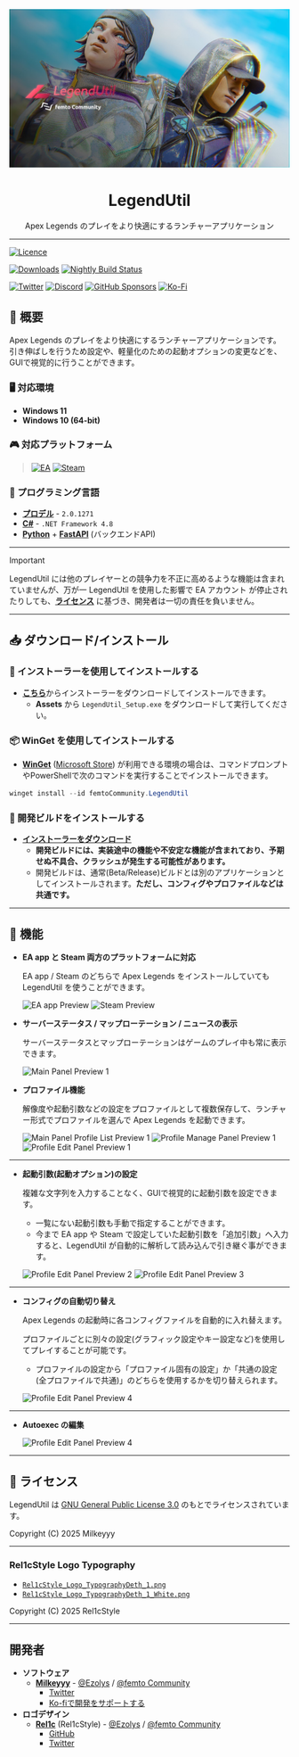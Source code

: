 <div align="center">
<img src="./Resources/Images/Splash/SplashImage.jpg?raw=true" alt="LegendUtil Banner" title="LegendUtil">
<h1>LegendUtil</h1>
<p>Apex Legends のプレイをより快適にするランチャーアプリケーション</p>
</div>

---

[![Licence](https://img.shields.io/github/license/femtoCommunity/LegendUtil?style=for-the-badge)](#-ライセンス)

[![Downloads](https://img.shields.io/github/downloads/femtoCommunity/LegendUtil/total?style=for-the-badge)](https://github.com/femtoCommunity/LegendUtil/releases)
[![Nightly Build Status](https://img.shields.io/github/actions/workflow/status/femtoCommunity/LegendUtil/nightly_rdr.yml?branch=dev&style=for-the-badge&label=Nightly%20Build)](https://github.com/femtoCommunity/LegendUtil/actions/workflows/nightly_rdr.yml)

[![Twitter](https://img.shields.io/badge/Twitter-%231DA1F2.svg?style=for-the-badge&logo=Twitter&logoColor=white)](https://twitter.com/Milkeyyy_53)
[![Discord](https://img.shields.io/badge/Discord-%235865F2.svg?style=for-the-badge&logo=discord&logoColor=white)](https://discord.gg/Y5FrzPft3M)
[![GitHub Sponsors](https://img.shields.io/github/sponsors/Milkeyyy?style=for-the-badge&logo=githubsponsors)](https://github.com/sponsors/Milkeyyy)
[![Ko-Fi](https://img.shields.io/badge/Ko--fi-F16061?style=for-the-badge&logo=ko-fi&logoColor=white)](https://ko-fi.com/milkeyyy)

## 📃 概要
Apex Legends のプレイをより快適にするランチャーアプリケーションです。
引き伸ばしを行うため設定や、軽量化のための起動オプションの変更などを、GUIで視覚的に行うことができます。

### 🖥️ 対応環境
- **Windows 11**
- **Windows 10 (64-bit)**

### 🎮 対応プラットフォーム
> [![EA](https://img.shields.io/badge/ea%20app-%23000000.svg?style=for-the-badge&logo=ea&logoColor=ffffff&color=e6371e)](https://www.ea.com/ja-jp/ea-app)
> [![Steam](https://img.shields.io/badge/steam-%23000000.svg?style=for-the-badge&logo=steam&logoColor=000000&color=e2e2e2)](https://store.steampowered.com/about/)

### 📝 プログラミング言語
- [**プロデル**](https://produ.irelang.jp/) - `2.0.1271`
- [**C#**](https://learn.microsoft.com/ja-jp/dotnet/csharp/) - `.NET Framework 4.8`
- [**Python**](https://www.python.org) + [**FastAPI**](https://fastapi.tiangolo.com/) (バックエンドAPI)

---

> [!IMPORTANT]
> LegendUtil には他のプレイヤーとの競争力を不正に高めるような機能は含まれていませんが、万が一 LegendUtil を使用した影響で EA アカウント が停止されたりしても、[**ライセンス**](#-ライセンス) に基づき、開発者は一切の責任を負いません。

---

## 📥 ダウンロード/インストール

### 📁 インストーラーを使用してインストールする
- [**こちら**](https://github.com/femtoCommunity/LegendUtil/releases)からインストーラーをダウンロードしてインストールできます。
  - **Assets** から `LegendUtil_Setup.exe` をダウンロードして実行してください。

### 📦 WinGet を使用してインストールする
- [**WinGet**](https://learn.microsoft.com/ja-jp/windows/package-manager/winget/) ([Microsoft Store](https://www.microsoft.com/p/app-installer/9nblggh4nns1#activetab=pivot:overviewtab)) が利用できる環境の場合は、コマンドプロンプトやPowerShellで次のコマンドを実行することでインストールできます。
```powershell
winget install --id femtoCommunity.LegendUtil
```

### 💊 開発ビルドをインストールする
- [**インストーラーをダウンロード**](https://api-legendutil.ezolys.com/releases/latest/download?release_channel=dev)
  - **開発ビルドには、実装途中の機能や不安定な機能が含まれており、予期せぬ不具合、クラッシュが発生する可能性があります。**
  - 開発ビルドは、通常(Beta/Release)ビルドとは別のアプリケーションとしてインストールされます。**ただし、コンフィグやプロファイルなどは共通です。**

---

## 🔧 機能
- **EA app と Steam 両方のプラットフォームに対応**

  EA app / Steam のどちらで Apex Legends をインストールしていても LegendUtil を使うことができます。

  ![EA app Preview](https://github.com/user-attachments/assets/9fb06df8-5c42-4ebc-9d3f-e524bdd50ee4)
  ![Steam Preview](https://github.com/user-attachments/assets/458457eb-6b8c-455b-894b-ca14e23bc7dd)



- **サーバーステータス / マップローテーション / ニュースの表示**

  サーバーステータスとマップローテーションはゲームのプレイ中も常に表示できます。

  ![Main Panel Preview 1](https://github.com/femtoCommunity/LegendUtil/assets/59532514/eed9211e-1b44-405f-bbdf-c31e1bebc91e)

- **プロファイル機能**

  解像度や起動引数などの設定をプロファイルとして複数保存して、ランチャー形式でプロファイルを選んで Apex Legends を起動できます。

  ![Main Panel Profile List Preview 1](https://github.com/user-attachments/assets/6184599b-8d01-45fe-9cfc-7291efc0b15c)
  ![Profile Manage Panel Preview 1](https://github.com/femtoCommunity/LegendUtil/assets/59532514/ec2e96cc-726f-4b38-91f2-5e8292da7335)
  ![Profile Edit Panel Preview 1](https://github.com/femtoCommunity/LegendUtil/assets/59532514/b0f3e7f4-4e6a-4e8b-9403-ab8feaa76ad9)

---

- **起動引数(起動オプション)の設定**

  複雑な文字列を入力することなく、GUIで視覚的に起動引数を設定できます。

  - 一覧にない起動引数も手動で指定することができます。
  - 今まで EA app や Steam で設定していた起動引数を「追加引数」へ入力すると、LegendUtil が自動的に解析して読み込んで引き継ぐ事ができます。

  ![Profile Edit Panel Preview 2](https://github.com/femtoCommunity/LegendUtil/assets/59532514/0b447778-4c94-492a-ba4b-a7a74d6b995d)
  ![Profile Edit Panel Preview 3](https://github.com/femtoCommunity/LegendUtil/assets/59532514/b1604e42-4c00-4662-92e0-50217e42538c)

---

- **コンフィグの自動切り替え**

  Apex Legends の起動時に各コンフィグファイルを自動的に入れ替えます。

  プロファイルごとに別々の設定(グラフィック設定やキー設定など)を使用してプレイすることが可能です。

  - プロファイルの設定から「プロファイル固有の設定」か「共通の設定 (全プロファイルで共通)」のどちらを使用するかを切り替えられます。

  ![Profile Edit Panel Preview 4](https://github.com/femtoCommunity/LegendUtil/assets/59532514/3054d0ff-2566-4026-959c-537733c72011)

---

- **Autoexec の編集**

  ![Profile Edit Panel Preview 4](https://github.com/femtoCommunity/LegendUtil/assets/59532514/b7ec912d-e8e0-4bd1-bfea-67dfedbd1188)

---

## 📒 ライセンス

LegendUtil は [GNU General Public License 3.0](https://www.gnu.org/licenses/gpl-3.0.ja.html) のもとでライセンスされています。

Copyright (C) 2025 Milkeyyy

---

### Rel1cStyle Logo Typography

- [`Rel1cStyle_Logo_TypographyDeth_1.png`](./Resources/Logo/Rel1cStyle_Logo_TypographyDeth_1.png)
- [`Rel1cStyle_Logo_TypographyDeth_1_White.png`](./Resources/Logo/Rel1cStyle_Logo_TypographyDeth_1_White.png)

Copyright (C) 2025 Rel1cStyle

---

## 開発者
- **ソフトウェア**
  - [**Milkeyyy**](https://github.com/Milkeyyy) - [@Ezolys](https://github.com/Ezolys) / [@femto Community](https://github.com/femtoCommunity)
    - [Twitter](https://twitter.com/Milkeyyy_53)
    - [Ko-fiで開発をサポートする](https://ko-fi.com/milkeyyy)
- **ロゴデザイン**
  - [**Rel1c**](https://github.com/Rel1c393) (Rel1cStyle) - [@Ezolys](https://github.com/Ezolys) / [@femto Community](https://github.com/femtoCommunity)
    - [GitHub](https://github.com/Rel1c393)
    - [Twitter](https://twitter.com/Apex_tyaneko)
